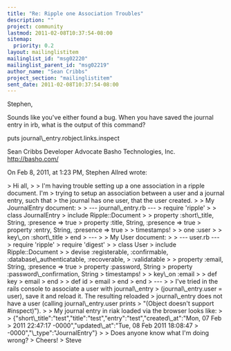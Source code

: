 ```yaml
---
title: "Re: Ripple one Association Troubles"
description: ""
project: community
lastmod: 2011-02-08T10:37:54-08:00
sitemap:
  priority: 0.2
layout: mailinglistitem
mailinglist_id: "msg02220"
mailinglist_parent_id: "msg02219"
author_name: "Sean Cribbs"
project_section: "mailinglistitem"
sent_date: 2011-02-08T10:37:54-08:00
---
```



Stephen,

Sounds like you've either found a bug. When you have saved the journal entry 
in irb, what is the output of this command?

puts journal\\_entry.robject.links.inspect

Sean Cribbs 
Developer Advocate
Basho Technologies, Inc.
http://basho.com/

On Feb 8, 2011, at 1:23 PM, Stephen Allred wrote:

&gt; Hi all,
&gt; 
&gt; I'm having trouble setting up a one association in a ripple document. I'm 
&gt; trying to setup an association between a user and a journal entry, such that 
&gt; the journal has one user, that the user created.
&gt; 
&gt; My JournalEntry document:
&gt; 
&gt; --- journal\\_entry.rb ---
&gt; require 'ripple'
&gt; 
&gt; class JournalEntry
&gt; include Ripple::Document
&gt; 
&gt; property :short\\_title, String, :presence =&gt; true
&gt; property :title, String, :presence =&gt; true
&gt; property :entry, String, :presence =&gt; true
&gt; 
&gt; timestamps!
&gt; 
&gt; one :user
&gt; 
&gt; key\\_on :short\\_title
&gt; end
&gt; ---
&gt; 
&gt; My User document:
&gt; 
&gt; --- user.rb ---
&gt; require 'ripple'
&gt; require 'digest'
&gt; 
&gt; class User
&gt; include Ripple::Document
&gt; 
&gt; devise :registerable, :confirmable, :database\\_authenticatable, :recoverable, 
&gt; :validatable
&gt; 
&gt; property :email, String, :presence =&gt; true
&gt; property :password, String
&gt; property :password\\_confirmation, String
&gt; timestamps!
&gt; 
&gt; key\\_on :email
&gt; 
&gt; def key
&gt; email
&gt; end
&gt; 
&gt; def id
&gt; email
&gt; end
&gt; end
&gt; ---
&gt; 
&gt; I've tried in the rails console to associate a user with journal\\_entry 
&gt; (journal\\_entry.user = user), save it and reload it. The resulting reloaded 
&gt; journal\\_entry does not have a user (calling journal\\_entry.user prints 
&gt; "(Object doesn't support #inspect)").
&gt; 
&gt; My journal entry in riak loaded via the browser looks like:
&gt; 
&gt; {"short\\_title":"test","title":"test","entry":"test","created\\_at":"Mon, 07 Feb 
&gt; 2011 22:47:17 -0000","updated\\_at":"Tue, 08 Feb 2011 18:08:47 
&gt; -0000","\\_type":"JournalEntry"}
&gt; 
&gt; Does anyone know what I'm doing wrong?
&gt; Cheers!
&gt; Steve
